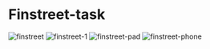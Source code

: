 # Finstreet-task
![finstreet](https://user-images.githubusercontent.com/75625374/150990974-3b88cd75-c097-4520-9887-0e771f3b84d6.jpg)
![finstreet-1](https://user-images.githubusercontent.com/75625374/150990982-083660ef-f033-4c44-90fb-b0cf639eeea6.jpg)
![finstreet-pad](https://user-images.githubusercontent.com/75625374/150990995-bd88f852-17fd-4691-a1a0-35a9e7356e67.jpg)
![finstreet-phone](https://user-images.githubusercontent.com/75625374/150990999-303d4ce1-eb24-4e75-b3d5-03a8b8f292f8.jpg)
